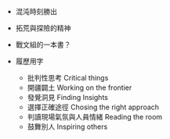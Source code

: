 - 混沌時刻勝出

- 拓荒與探險的精神

- 戰文組的一本書？

- 履歷用字
    - 批判性思考 Critical things
    - 開疆闢土 Working on the frontier
    - 發覺洞見 Finding Insights
    - 選擇正確途徑 Chosing the right approach
    - 判讀現場氣氛與人員情緒 Reading the room
    - 鼓舞別人 Inspiring others